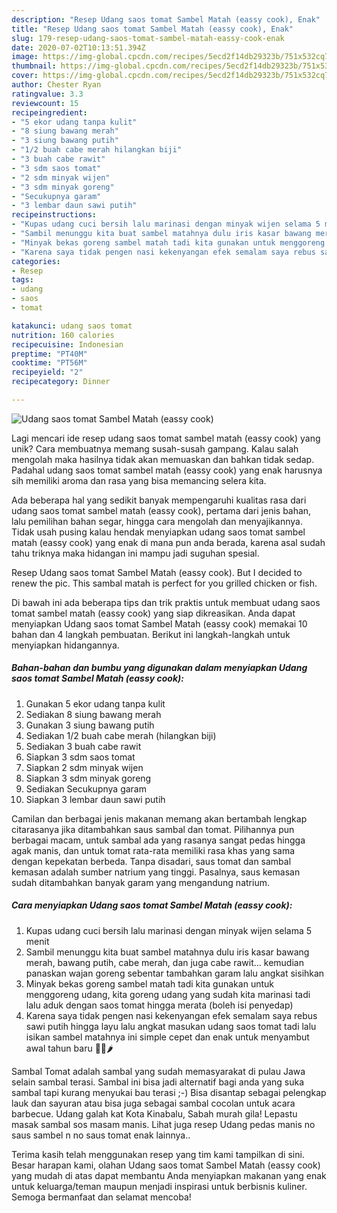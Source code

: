 ```yaml
---
description: "Resep Udang saos tomat Sambel Matah (eassy cook), Enak"
title: "Resep Udang saos tomat Sambel Matah (eassy cook), Enak"
slug: 179-resep-udang-saos-tomat-sambel-matah-eassy-cook-enak
date: 2020-07-02T10:13:51.394Z
image: https://img-global.cpcdn.com/recipes/5ecd2f14db29323b/751x532cq70/udang-saos-tomat-sambel-matah-eassy-cook-foto-resep-utama.jpg
thumbnail: https://img-global.cpcdn.com/recipes/5ecd2f14db29323b/751x532cq70/udang-saos-tomat-sambel-matah-eassy-cook-foto-resep-utama.jpg
cover: https://img-global.cpcdn.com/recipes/5ecd2f14db29323b/751x532cq70/udang-saos-tomat-sambel-matah-eassy-cook-foto-resep-utama.jpg
author: Chester Ryan
ratingvalue: 3.3
reviewcount: 15
recipeingredient:
- "5 ekor udang tanpa kulit"
- "8 siung bawang merah"
- "3 siung bawang putih"
- "1/2 buah cabe merah hilangkan biji"
- "3 buah cabe rawit"
- "3 sdm saos tomat"
- "2 sdm minyak wijen"
- "3 sdm minyak goreng"
- "Secukupnya garam"
- "3 lembar daun sawi putih"
recipeinstructions:
- "Kupas udang cuci bersih lalu marinasi dengan minyak wijen selama 5 menit"
- "Sambil menunggu kita buat sambel matahnya dulu iris kasar bawang merah, bawang putih, cabe merah, dan juga cabe rawit... kemudian panaskan wajan goreng sebentar tambahkan garam lalu angkat sisihkan"
- "Minyak bekas goreng sambel matah tadi kita gunakan untuk menggoreng udang, kita goreng udang yang sudah kita marinasi tadi lalu aduk dengan saos tomat hingga merata (boleh isi penyedap)"
- "Karena saya tidak pengen nasi kekenyangan efek semalam saya rebus sawi putih hingga layu lalu angkat masukan udang saos tomat tadi lalu isikan sambel matahnya ini simple cepet dan enak untuk menyambut awal tahun baru 💋🥒🌶"
categories:
- Resep
tags:
- udang
- saos
- tomat

katakunci: udang saos tomat 
nutrition: 160 calories
recipecuisine: Indonesian
preptime: "PT40M"
cooktime: "PT56M"
recipeyield: "2"
recipecategory: Dinner

---
```



![Udang saos tomat Sambel Matah (eassy cook)](https://img-global.cpcdn.com/recipes/5ecd2f14db29323b/751x532cq70/udang-saos-tomat-sambel-matah-eassy-cook-foto-resep-utama.jpg)

Lagi mencari ide resep udang saos tomat sambel matah (eassy cook) yang unik? Cara membuatnya memang susah-susah gampang. Kalau salah mengolah maka hasilnya tidak akan memuaskan dan bahkan tidak sedap. Padahal udang saos tomat sambel matah (eassy cook) yang enak harusnya sih memiliki aroma dan rasa yang bisa memancing selera kita.

Ada beberapa hal yang sedikit banyak mempengaruhi kualitas rasa dari udang saos tomat sambel matah (eassy cook), pertama dari jenis bahan, lalu pemilihan bahan segar, hingga cara mengolah dan menyajikannya. Tidak usah pusing kalau hendak menyiapkan udang saos tomat sambel matah (eassy cook) yang enak di mana pun anda berada, karena asal sudah tahu triknya maka hidangan ini mampu jadi suguhan spesial.

Resep Udang saos tomat Sambel Matah (eassy cook). But I decided to renew the pic. This sambal matah is perfect for you grilled chicken or fish.


Di bawah ini ada beberapa tips dan trik praktis untuk membuat udang saos tomat sambel matah (eassy cook) yang siap dikreasikan. Anda dapat menyiapkan Udang saos tomat Sambel Matah (eassy cook) memakai 10 bahan dan 4 langkah pembuatan. Berikut ini langkah-langkah untuk menyiapkan hidangannya.

<!--inarticleads1-->

##### Bahan-bahan dan bumbu yang digunakan dalam menyiapkan Udang saos tomat Sambel Matah (eassy cook):

1. Gunakan 5 ekor udang tanpa kulit
1. Sediakan 8 siung bawang merah
1. Gunakan 3 siung bawang putih
1. Sediakan 1/2 buah cabe merah (hilangkan biji)
1. Sediakan 3 buah cabe rawit
1. Siapkan 3 sdm saos tomat
1. Siapkan 2 sdm minyak wijen
1. Siapkan 3 sdm minyak goreng
1. Sediakan Secukupnya garam
1. Siapkan 3 lembar daun sawi putih


Camilan dan berbagai jenis makanan memang akan bertambah lengkap citarasanya jika ditambahkan saus sambal dan tomat. Pilihannya pun berbagai macam, untuk sambal ada yang rasanya sangat pedas hingga agak manis, dan untuk tomat rata-rata memiliki rasa khas yang sama dengan kepekatan berbeda. Tanpa disadari, saus tomat dan sambal kemasan adalah sumber natrium yang tinggi. Pasalnya, saus kemasan sudah ditambahkan banyak garam yang mengandung natrium. 

<!--inarticleads2-->

##### Cara menyiapkan Udang saos tomat Sambel Matah (eassy cook):

1. Kupas udang cuci bersih lalu marinasi dengan minyak wijen selama 5 menit
1. Sambil menunggu kita buat sambel matahnya dulu iris kasar bawang merah, bawang putih, cabe merah, dan juga cabe rawit... kemudian panaskan wajan goreng sebentar tambahkan garam lalu angkat sisihkan
1. Minyak bekas goreng sambel matah tadi kita gunakan untuk menggoreng udang, kita goreng udang yang sudah kita marinasi tadi lalu aduk dengan saos tomat hingga merata (boleh isi penyedap)
1. Karena saya tidak pengen nasi kekenyangan efek semalam saya rebus sawi putih hingga layu lalu angkat masukan udang saos tomat tadi lalu isikan sambel matahnya ini simple cepet dan enak untuk menyambut awal tahun baru 💋🥒🌶


Sambal Tomat adalah sambal yang sudah memasyarakat di pulau Jawa selain sambal terasi. Sambal ini bisa jadi alternatif bagi anda yang suka sambal tapi kurang menyukai bau terasi ;-) Bisa disantap sebagai pelengkap lauk dan sayuran atau bisa juga sebagai sambal cocolan untuk acara barbecue. Udang galah kat Kota Kinabalu, Sabah murah gila! Lepastu masak sambal sos masam manis. Lihat juga resep Udang pedas manis no saus sambel n no saus tomat enak lainnya.. 

Terima kasih telah menggunakan resep yang tim kami tampilkan di sini. Besar harapan kami, olahan Udang saos tomat Sambel Matah (eassy cook) yang mudah di atas dapat membantu Anda menyiapkan makanan yang enak untuk keluarga/teman maupun menjadi inspirasi untuk berbisnis kuliner. Semoga bermanfaat dan selamat mencoba!
